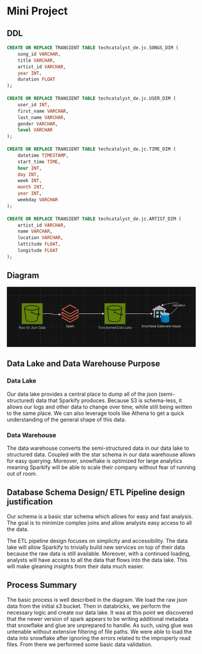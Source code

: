 # Mini Project

## DDL
```SQL
CREATE OR REPLACE TRANSIENT TABLE techcatalyst_de.jc.SONGS_DIM (
    song_id VARCHAR,
    title VARCHAR,
    artist_id VARCHAR,
    year INT,
    duration FLOAT
);

CREATE OR REPLACE TRANSIENT TABLE techcatalyst_de.jc.USER_DIM (
    user_id INT,
    first_name VARCHAR,
    last_name VARCHAR,
    gender VARCHAR,
    level VARCHAR
);

CREATE OR REPLACE TRANSIENT TABLE techcatalyst_de.jc.TIME_DIM (
    datetime TIMESTAMP,
    start_time TIME,    
    hour INT, 
    day INT, 
    week INT, 
    month INT, 
    year INT, 
    weekday VARCHAR
);

CREATE OR REPLACE TRANSIENT TABLE techcatalyst_de.jc.ARTIST_DIM (
    artist_id VARCHAR,
    name VARCHAR,
    location VARCHAR,
    lattitude FLOAT,
    longitude FLOAT
);
```

## Diagram
![png](./diagram.png)

## Data Lake and Data Warehouse Purpose
### Data Lake
Our data lake provides a central place to dump all of the json (semi-structured) data that Sparkify produces.
Because S3 is schema-less, it allows our logs and other data to change over time, while still being written to the same place.
We can also leverage tools like Athena to get a quick understanding of the general shape of this data.

### Data Warehouse
The data warehouse converts the semi-structured data in our data lake to structured data.
Coupled with the star schema in our data warehouse allows for easy querying. 
Moreover, snowflake is optimized for large analytics meaning Sparkify will be able to scale their company without fear of running out of room.

## Database Schema Design/ ETL Pipeline design justification
Our schema is a basic star schema which allows for easy and fast analysis.
The goal is to minimize complex joins and allow analysts easy access to all the data.

The ETL pipeline design focuses on simplicity and accessibility.
The data lake will allow Sparkify to trivially build new services on top of their data because the raw data is still available. 
Moreover, with a continued loading, analysts will have access to all the data that flows into the data lake.
This will make gleaning insights from their data much easier.

## Process Summary
The basic process is well described in the diagram.
We load the raw json data from the initial s3 bucket.
Then in databricks, we perform the necessary logic and create our data lake.
It was at this point we discovered that the newer version of spark appears to be writing additional metadata that snowflake and glue are unprepared to handle.
As such, using glue was untenable without extensive filtering of file paths.
We were able to load the data into snowflake after ignoring the errors related to the improperly read files.
From there we performed some basic data validation.
